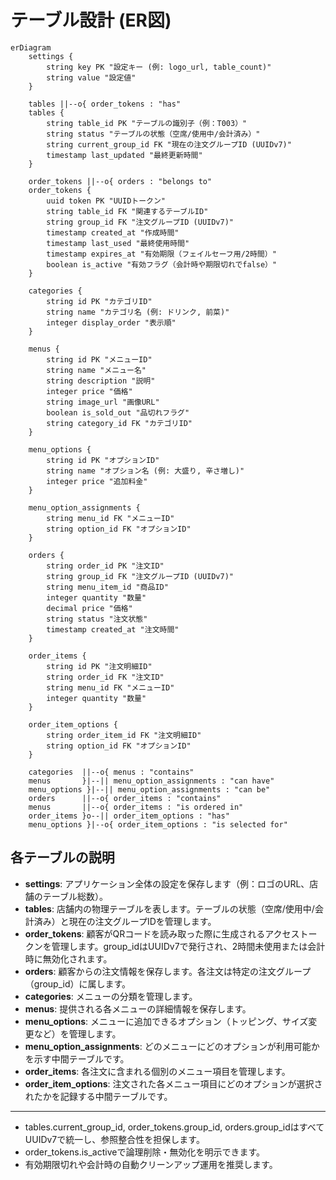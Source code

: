# テーブル設計 (ER図)

```mermaid
erDiagram
    settings {
        string key PK "設定キー (例: logo_url, table_count)"
        string value "設定値"
    }

    tables ||--o{ order_tokens : "has"
    tables {
        string table_id PK "テーブルの識別子（例：T003）"
        string status "テーブルの状態（空席/使用中/会計済み）"
        string current_group_id FK "現在の注文グループID (UUIDv7)"
        timestamp last_updated "最終更新時間"
    }

    order_tokens ||--o{ orders : "belongs to"
    order_tokens {
        uuid token PK "UUIDトークン"
        string table_id FK "関連するテーブルID"
        string group_id FK "注文グループID (UUIDv7)"
        timestamp created_at "作成時間"
        timestamp last_used "最終使用時間"
        timestamp expires_at "有効期限（フェイルセーフ用/2時間）"
        boolean is_active "有効フラグ（会計時や期限切れでfalse）"
    }

    categories {
        string id PK "カテゴリID"
        string name "カテゴリ名 (例: ドリンク, 前菜)"
        integer display_order "表示順"
    }

    menus {
        string id PK "メニューID"
        string name "メニュー名"
        string description "説明"
        integer price "価格"
        string image_url "画像URL"
        boolean is_sold_out "品切れフラグ"
        string category_id FK "カテゴリID"
    }

    menu_options {
        string id PK "オプションID"
        string name "オプション名 (例: 大盛り, 辛さ増し)"
        integer price "追加料金"
    }

    menu_option_assignments {
        string menu_id FK "メニューID"
        string option_id FK "オプションID"
    }

    orders {
        string order_id PK "注文ID"
        string group_id FK "注文グループID (UUIDv7)"
        string menu_item_id "商品ID"
        integer quantity "数量"
        decimal price "価格"
        string status "注文状態"
        timestamp created_at "注文時間"
    }

    order_items {
        string id PK "注文明細ID"
        string order_id FK "注文ID"
        string menu_id FK "メニューID"
        integer quantity "数量"
    }

    order_item_options {
        string order_item_id FK "注文明細ID"
        string option_id FK "オプションID"
    }

    categories  ||--o{ menus : "contains"
    menus       }|--|| menu_option_assignments : "can have"
    menu_options }|--|| menu_option_assignments : "can be"
    orders      ||--o{ order_items : "contains"
    menus       ||--o{ order_items : "is ordered in"
    order_items }o--|| order_item_options : "has"
    menu_options }|--o{ order_item_options : "is selected for"
```

## 各テーブルの説明

- **settings**: アプリケーション全体の設定を保存します（例：ロゴのURL、店舗のテーブル総数）。
- **tables**: 店舗内の物理テーブルを表します。テーブルの状態（空席/使用中/会計済み）と現在の注文グループIDを管理します。
- **order_tokens**: 顧客がQRコードを読み取った際に生成されるアクセストークンを管理します。group_idはUUIDv7で発行され、2時間未使用または会計時に無効化されます。
- **orders**: 顧客からの注文情報を保存します。各注文は特定の注文グループ（group_id）に属します。
- **categories**: メニューの分類を管理します。
- **menus**: 提供される各メニューの詳細情報を保存します。
- **menu_options**: メニューに追加できるオプション（トッピング、サイズ変更など）を管理します。
- **menu_option_assignments**: どのメニューにどのオプションが利用可能かを示す中間テーブルです。
- **order_items**: 各注文に含まれる個別のメニュー項目を管理します。
- **order_item_options**: 注文された各メニュー項目にどのオプションが選択されたかを記録する中間テーブルです。

---

- tables.current_group_id, order_tokens.group_id, orders.group_idはすべてUUIDv7で統一し、参照整合性を担保します。
- order_tokens.is_activeで論理削除・無効化を明示できます。
- 有効期限切れや会計時の自動クリーンアップ運用を推奨します。
